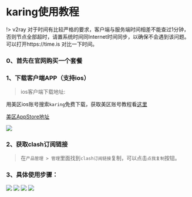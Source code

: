 # karing使用教程

!> v2ray 对于时间有比较严格的要求，客户端与服务端时间相差不能查过1分钟，否则节点全部超时，请置系统时间同Internet时间同步，以确保不会遇到该问题。可以打开https://time.is 对比一下时间。


### 0、首先在官网购买一个套餐


### 1、下载客户端APP（支持ios）


> ios客户端下载地址: 

用美区ios账号搜索`karing`免费下载，获取美区账号教程看[这里](/ssr/ios.md)

[美区AppStore地址](https://apps.apple.com/us/app/karing/id6472431552)

![](/img/karing/karing.png)


### 2、获取clash订阅链接
> 在`产品管理 > 管理`里面找到`clash订阅链接`复制，可以点击`点我复制`按钮。

### 3、具体使用步骤：

![](/img/karing/1.png)
![](/img/karing/2.png)
![](/img/karing/3.png)
![](/img/karing/4.png)

